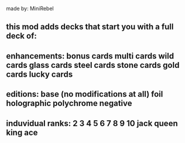 made by: MiniRebel

this mod adds decks that start you with a full deck of:
-----------
enhancements:
bonus cards
multi cards
wild cards
glass cards
steel cards
stone cards
gold cards
lucky cards
-----------
editions:
base (no modifications at all)
foil
holographic
polychrome
negative
------------
induvidual ranks:
2
3
4
5
6
7
8
9
10
jack
queen
king
ace
------------
